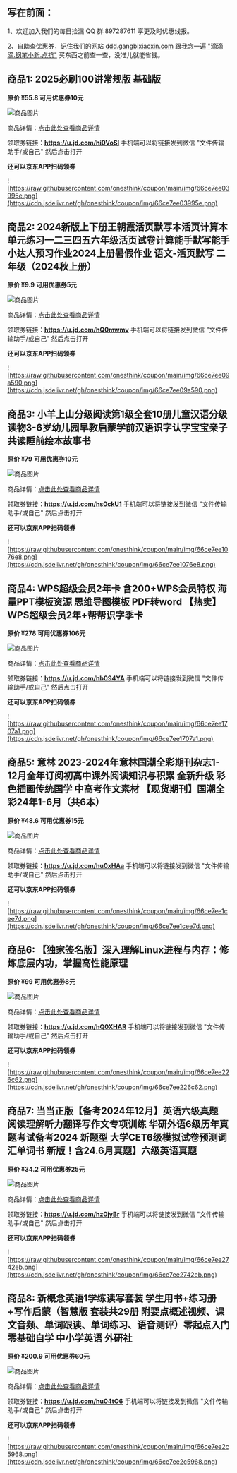 ## 写在前面：

1、欢迎加入我们的每日捡漏 QQ 群:897287611 享更及时优惠线报。

2、自助查优惠券，记住我们的网站 [ddd.gangbixiaoxin.com](https://ddd.gangbixiaoxin.com) 跟我念一遍 ["滴滴滴.钢笔小新.点抗"](https://ddd.gangbixiaoxin.com) 买东西之前查一查，没准儿就能省钱。

## 商品1: 2025必刷100讲常规版 基础版

**原价 ¥55.8 可用优惠券10元**

![商品图片](http://img14.360buyimg.com/n1/jfs/t1/78208/4/24480/166439/66a1fd0aF984a10f5/218016ab808f7649.jpg)

商品详情：[点击此处查看商品详情](https://union-click.jd.com/jdc?e=1003156031&amp;p=JF8BAa0JK1olXwQEU1pYAUgTCl8IGlocWwEKUVZUCU0RBV9MRANLAjZbERscSkAJHTRQRA1CCVkdDwtCWhVLHTdNTwcKBENeCVAfUg8bZBgLHDpmHAVhFAMAARRSZhcPWytKA1BZOlwqfh1gRyZBRQYTDlt4KzU5DVxXDxtxaz5sLn1cIic9WDJkZC5_RAlNOWV-Ej4VVTh1ShtObABlPmFYPBcpQEthYSZ0Wy93B1ZgVSobfDJ3ZhZ8ZAxhJGJRIwc-VDxIYwxzfSdrClllIj0EcEJxAT1QbDhyHnEAPDwpQSxTdG58D1lgbQ5QAC48eA4eYDFMbjtRCQZ4DDY8XB0bD18JK1gUXQELUllbAU4nM28IKxp7XQMCVVZdD0wnAl8IHVgQVAcLXF5cCk0VM28AHGvC8L7X3u-IgPLDneffovzA1LrWytZtOHsUM28JGlkVWQEDVl5tOEsUM2w4RTUUDgAAVQ0KCyVLAjoPRR1XVWgLXF9fAU8TA18KGloXXzYyZDkqC0x2cC4LeBtIAA9dETslDwtnXDFeQDUXKnBUIxoUQRVKBTxVYSR-OQMyVG4)

领取券链接：**https://u.jd.com/hi0VoSI** 手机端可以将链接发到微信 "文件传输助手/或自己" 然后点击打开

**还可以京东APP扫码领券**

![https://raw.githubusercontent.com/onesthink/coupon/main/img/66ce7ee03995e.png](https://cdn.jsdelivr.net/gh/onesthink/coupon/img/66ce7ee03995e.png)

## 商品2: 2024新版上下册王朝霞活页默写本活页计算本单元练习一二三四五六年级活页试卷计算能手默写能手小达人预习作业2024上册暑假作业 语文-活页默写 二年级（2024秋上册）

**原价 ¥9.9 可用优惠券5元**

![商品图片](http://img14.360buyimg.com/n1/jfs/t1/32386/24/22767/154014/66bdb617Fbcb7270b/9c3cc3078976e2e4.jpg)

商品详情：[点击此处查看商品详情](https://union-click.jd.com/jdc?e=1003156031&amp;p=JF8BAdkJK1olXwICXF5ZDk4XBF8IGloTWwQLVFtZDkkTAl9MRANLAjZbERscSkAJHTRQRA1CCVkdDwtCWhVLHTdNTwcKBENeCVAfUg8bYy1jGDBnG1Z9BC5YXQAWfjVcSzoUBmYHOlw_fU1VVxBQeBN2XHhxNVs-TFxXDxtxaz5hFH1HIjcpYT90eCp_YitNOWJiEiovVT11SilObT5mK2FbEhcpQEpEYW5gWy9dAHRgVQwbfBRnYBt7eAxhJG5iIy0iVj9-ZzxzfCcTOE5hIjkCViNFZRNtbBJcGWVwID4qUjhSdwZwcjtPIkZiHDY0axF3CxlxQi12B2YENCctbzxfYCh8cjNGKV9LFSokWi5sY3sKbk8XKDZqKCwrDRdAfA9efQUQAkVkUzc2TB1nD2M4GmsWXAYFXVhaDkISM18IG2tUMwUCVlhcAHsWM28OGF4cXA8KVF5aDUwnA2cPK4y45dOI5YvVsZ-Ji7ixvI6c4dKc3G5tOEgnA24JGVsRWgcAVG5tCEgnAF9WdVpGWw4HXQ5YZhcWVmhWUhkcMw8KXF1eCUsSM20JGlkXbTYyNBw2CyBlRT93SysQCE0DKQQJWCoWWA8NdVl3KABAACEFawN0AhF7el52GTYCZA)

领取券链接：**https://u.jd.com/hQ0mwmv** 手机端可以将链接发到微信 "文件传输助手/或自己" 然后点击打开

**还可以京东APP扫码领券**

![https://raw.githubusercontent.com/onesthink/coupon/main/img/66ce7ee09a590.png](https://cdn.jsdelivr.net/gh/onesthink/coupon/img/66ce7ee09a590.png)

## 商品3: 小羊上山分级阅读第1级全套10册儿童汉语分级读物3-6岁幼儿园早教启蒙学前汉语识字认字宝宝亲子共读睡前绘本故事书

**原价 ¥79 可用优惠券10元**

![商品图片](http://img14.360buyimg.com/n1/jfs/t1/230422/27/23082/173680/669b22b0F686edb24/0781b226472e3d8e.jpg)

商品详情：[点击此处查看商品详情](https://union-click.jd.com/jdc?e=1003156031&amp;p=JF8BAdgJK1olXwICXF5dD0oVBV8IGloWXwcAUlxYC0wQBV9MRANLAjZbERscSkAJHTRQRA1CCVkdDwtCWhVLHTdNTwcKBENeCVAfUg8bSidfYFsRVEV0CgEbcExhWWhzRQ1xPHBQOlxaDQ5fUGd-WSh9WwMBNjc-X1xXDxtxaz5iBG1GIAEPaD9kVjF_GQlNOWJyEiovUi91Ah9OewBlOmFbNBcpaktlYSZ8Wzh3B29gHT4bfxRzYxhReAxhJG5iIz0ITT1uYwxzfCcTOE5hIjkCViNFZRNqbAF2HHB7Py4pUh5JYxZ0ciwULkd0Njkqfz9oQhsKQThsOVNDN1w1byh1YCh8cg12JGV9FipfUhtsY3sKbk8XKDZ9LgQAU01NVQ1SWygVBF1GJC0EfD9nD2M4GmsWXAYFXVhaDkISM18IG2tUMwICVVxdOEonA2kLHlIUVA4CUV1ZDHsXC2g4zPatiIyzgdbk3NWf1NavztKpiZiKZG5tC3sXAm4KG18SXAQCZG5dC3sUMzFmGggSWFIDUFkzVEpCBDFDWRt7VA4DUllUCkonAW4JGVklbTZLHAkmCE8eQBlWRB1tWnBYUyUDXi92dT1mGVwQGE5RXCgfeyMRBmxqcjhCbQYy)

领取券链接：**https://u.jd.com/hs0ckU1** 手机端可以将链接发到微信 "文件传输助手/或自己" 然后点击打开

**还可以京东APP扫码领券**

![https://raw.githubusercontent.com/onesthink/coupon/main/img/66ce7ee1076e8.png](https://cdn.jsdelivr.net/gh/onesthink/coupon/img/66ce7ee1076e8.png)

## 商品4: WPS超级会员2年卡 含200+WPS会员特权 海量PPT模板资源 思维导图模板 PDF转word 【热卖】WPS超级会员2年+帮帮识字季卡

**原价 ¥278 可用优惠券106元**

![商品图片](http://img14.360buyimg.com/n1/jfs/t1/54304/25/27124/54168/66cd3e78F7eb1ab37/acd839cbede35201.jpg)

商品详情：[点击此处查看商品详情](https://union-click.jd.com/jdc?e=1003156031&amp;p=JF8BAd0JK1olXwICUFxbC0gSCl8IGlsUWwYBVF9VD04TBV9MRANLAjZbERscSkAJHTRQRA1CCVkdDwtCWhVLHTdNTwcKBENeCVAfUg8bZRdeRj1PGFJ1LyogXil-djRYYD5GP3t9OlwtahNvaxIBTwdNVQRrIz0aUFxXDxtxazliLn1FIFwpbTJ0fC9_YglNOWVEEioFUiJ1Sm5Obz5mK2FYJBc-ekp0YSZOWy9dB1ZgVTYbaBRCdRhBcAxhJG5hIy1dVz9-ZzxzfCcTOE5hIjkCViNFZRB-bAF1SQV1NCcHbD9eZCt_RCd8PXVxFCg0bCtgAhhXbANqLnJbKx8rYTxhdA1rXC98C2R1NxcffxRNZRRoD1lgSQR3ZAw5ATF2fGxTfiBzNVlUIDU_bTNJVjkEF2sUbQUDVFlUDkwRCmo4K1sVbUdsVF9ZCUIWBm04GmsVWwUHXV9UAEsQB24KK1sdWjbV-eaIgvrCi9bchdPC5KHX3eKJlsMnM18LK1sUXAQCUFlcCksnM28LK1glA2gDB1lYAEoeUwFUGg4SHAZZVzBUAEsTA24NH2sXXAcAVm5tOC1vVTJuQR5BKn12KQg_YT5MUxRtSDloImgAJDwFcCNqCjtUQ1MXNHFhEwZtCHs)

领取券链接：**https://u.jd.com/hb094YA** 手机端可以将链接发到微信 "文件传输助手/或自己" 然后点击打开

**还可以京东APP扫码领券**

![https://raw.githubusercontent.com/onesthink/coupon/main/img/66ce7ee1707a1.png](https://cdn.jsdelivr.net/gh/onesthink/coupon/img/66ce7ee1707a1.png)

## 商品5: 意林 2023-2024年意林国潮全彩期刊杂志1-12月全年订阅初高中课外阅读知识与积累 全新升级 彩色插画传统国学 中高考作文素材 【现货期刊】国潮全彩24年1-6月（共6本）

**原价 ¥48.6 可用优惠券15元**

![商品图片](http://img14.360buyimg.com/n1/jfs/t1/249752/4/15047/182997/6691e513F33be57b2/08286751fd7d5792.jpg)

商品详情：[点击此处查看商品详情](https://union-click.jd.com/jdc?e=1003156031&amp;p=JF8BAdsJK1olXwICUlZdD04QA18IGloTXAIHUl9cDUwXB19MRANLAjZbERscSkAJHTRQRA1CCVkdDwtCWhVLHTdNTwcKBENeCVAfUg8bdgtWYh1WBFMKUB8rUT9XAyluH1tvJVpQOlwud0pzdwoOEl1RK3EBPyokQVxXDxtxaz5hFGFBIzcPbTxkdDF8Yj9NOWJiEj0_Uht1SilObz5mLWFYPBcqQEpEYW58Wy13B1ZgHTYbfElvUBh8cAxhJG5iIz0-VD8VcwpzfCcTOE5hIjkCViNFZRNsbD9iHHIAIy4pUSxUYCd8cjtMGw90PSY0aChgRhtAbChhBG4LIBYmcStlYCh8cg11KnVpCyk0YC9sY3sKbk8XKDZLNwkYWxVqZw9NAShHR1l7Aho1SBxRD2M4GmsWXAYFXVhaDkISM18IG2tUMwYBUFZdDk8QM244G10WWA8DXVZdAU8WBF8IE1wliqu6gdTs3cOu1_GAzOKyiI--gMDVOHsnAF8IGloXXQIFVVxdOHsXAF8LKwV7XFUEV1xaXx95X25dHBoXXlBsXVZVCEMeBGs4GVoUXwQyZG4obBVuRSxRTlMRHHBbIB5dTi0TAxVwRwl7X3V9VTopbU0eBSt-bFh-KX9LZF5t)

领取券链接：**https://u.jd.com/hu0xHAa** 手机端可以将链接发到微信 "文件传输助手/或自己" 然后点击打开

**还可以京东APP扫码领券**

![https://raw.githubusercontent.com/onesthink/coupon/main/img/66ce7ee1cee7d.png](https://cdn.jsdelivr.net/gh/onesthink/coupon/img/66ce7ee1cee7d.png)

## 商品6: 【独家签名版】深入理解Linux进程与内存：修炼底层内功，掌握高性能原理

**原价 ¥99 可用优惠券8元**

![商品图片](http://img14.360buyimg.com/n1/jfs/t1/9520/13/27248/95377/66cdbff4Fa521129f/ad7a7e0dccb3901a.jpg)

商品详情：[点击此处查看商品详情](https://union-click.jd.com/jdc?e=1003156031&amp;p=JF8BAaQJK1olXwMHUl1aCUwRC18IHl0XVQ4GVW4ZVxNJXF9RXh5UHw0cSgUFVx1AVzAXQA4KD1heSgYYXBcIWipURlVXB0IONisZbhRJZitYEihOB1xrUC4OARx2XTENdVl1O1N3PwsYQTVfSw1gfw1HChFCWCokaC9gSiZXbCJlBWJhNBg-ahFEYSZOXTheLWBlDiIUfBMXcw0JaxtiL1xmNhchTjxPezxoQjhCKX9qNyoUdxRgXBNqYD1pI1FdASo9VSNNYDR8Qyx2Plh2CwQ9fwJ8XBhSb08XKDZABywAd0t_Rg1XYRwSDkdYHBYLbzF3D2M4GmsWXAYFXVhaDkISM18IG2tHM9604ob4uVfDqeDdk8wlXDYCUl1YAUoeC2wJHl8TbQYKU26KpfPCid7dk-LBw47V7fmIgffDnec4K2sWbQYDVVxdDEwWAW84K1sWbQUyCjBcW00VAjxfGDVJXFMFFVsHTyUeC24KE18XXTYAVV9fCnsnMw19Xz1KA2NGBFcuUxFNamt4SFJCPFhcUTBfaC1CdgRdXhJrFU5gPDoLWhwnA18)

领取券链接：**https://u.jd.com/hQ0XHAR** 手机端可以将链接发到微信 "文件传输助手/或自己" 然后点击打开

**还可以京东APP扫码领券**

![https://raw.githubusercontent.com/onesthink/coupon/main/img/66ce7ee226c62.png](https://cdn.jsdelivr.net/gh/onesthink/coupon/img/66ce7ee226c62.png)

## 商品7: 当当正版【备考2024年12月】英语六级真题 阅读理解听力翻译写作文专项训练 华研外语6级历年真题考试备考2024 新题型 大学CET6级模拟试卷预测词汇单词书 新版！含24.6月真题】六级英语真题

**原价 ¥34.2 可用优惠券25元**

![商品图片](http://img14.360buyimg.com/n1/jfs/t1/206112/11/43676/169185/6683b8aaFc9eeb47d/b2680fed010a250d.jpg)

商品详情：[点击此处查看商品详情](https://union-click.jd.com/jdc?e=1003156031&amp;p=JF8BAdsJK1olXwICUldYDUsUA18IGlsUVAQCVFtYD0MVBV9MRANLAjZbERscSkAJHTRQRA1CCVkdDwtCWhVLHTdNTwcKBENeCVAfUg8bX2xJbQwUGnFVKAUKaChsSD13ZzxJFABJOlwAQzkUdxMIbQJgNHtJPzg5VFxXDxtxazliLgZHICcpYT9kfDB8RAlNOWJQEioVVTJ1Aj1ObD5lOmFYBhc9UEtkYW58WyxNAHVgHTYba0ljYRtSaAxhJG5hLS06TT9Ifw1zfCcTOE5hIjkCViNFZRBxewJcH3IAAg4qQSMSdxZacixcGwN0PQw4ayhCXA9XZCl2FAZeIjc5aD9PYCh8YjNzKl9xFyoCdCtsY3sKbk8XKDZSKSQ0cR9QawpdSwNwAW5LAihcVhtRD2M4GmsWXAYFXVhaDkISM18IG2tUMwYBUllZDkwUM244G10WWA8DXVZeDUwWBV8IE1wliqu6gdTs3cOu1_GAzOKyiI--gMDVOHsnAF8IGloXXQIFVVxdOHsXAF8LKwV7XFUHA1lfDxh5X25dHBoTHwNsXVZbCE8eCmY4GVoUXwQyZG4BCwphVG5PbAxpBlFiNyUWWjRrZDNBHRB7X1tJJl0pdEthWhphZhB-O2JeZF5t)

领取券链接：**https://u.jd.com/hz0jyBr** 手机端可以将链接发到微信 "文件传输助手/或自己" 然后点击打开

**还可以京东APP扫码领券**

![https://raw.githubusercontent.com/onesthink/coupon/main/img/66ce7ee2742eb.png](https://cdn.jsdelivr.net/gh/onesthink/coupon/img/66ce7ee2742eb.png)

## 商品8: 新概念英语1学练读写套装 学生用书+练习册+写作启蒙（智慧版 套装共29册 附要点概述视频、课文音频、单词跟读、单词练习、语音测评）零起点入门 零基础自学 中小学英语 外研社

**原价 ¥200.9 可用优惠券60元**

![商品图片](http://img14.360buyimg.com/n1/jfs/t1/10133/19/26445/88327/66cd9f7dFe5293b9f/3107d9b14a561e41.jpg)

商品详情：[点击此处查看商品详情](https://union-click.jd.com/jdc?e=1003156031&amp;p=JF8BAaQJK1olXwICVV1eAU8RC18IHlsVXAIDVW4ZVxNJXF9RXh5UHw0cSgUFVx1AVzAXQA4KD1heSgYYXBcIWipURlVXB0IOUwwuUQ0UfRBgZV1NCQZLJw0qdgtrUxxXdVlcD11QIT8DVB1teWhUHAFGWRFCWCokaClgYAhLbzJlBWJhEhgrehZhYSZoXS9gLWNlDiIUfBMXeg1BSRthP1xnNhctTitPdBhrQltCKX9qNic-awhjahNuYD1pI1FZCjo9bzNQdDdWQyx2Olh1LQQ6fBJwQBhsb08XKDYANQcFXSMQAg1PbVhMHVNkMgsNd0p3D2M4GmsWXAYFXVhaDkISM18IG2tHM9604ob4uVfDqeDdk8wlXDYCUl1YAUoeC2wPGFgUbQYKU26KpfPCid7dk-LBw47V7fmIgffDnec4K2sWbQYDVVxdDEwWAW84K1sWbQUyCjBcW0IQV2xfHTVJXFMFFVZdCSUeCmcKGlsQXTYAVV9fCnsnM2haaAJTXnh9PCBbUB8XShxbbCVVIVZxCzBfQRlMURppRQdDJ3wFCFkHW08nA18)

领取券链接：**https://u.jd.com/hu04tO6** 手机端可以将链接发到微信 "文件传输助手/或自己" 然后点击打开

**还可以京东APP扫码领券**

![https://raw.githubusercontent.com/onesthink/coupon/main/img/66ce7ee2c5968.png](https://cdn.jsdelivr.net/gh/onesthink/coupon/img/66ce7ee2c5968.png)


